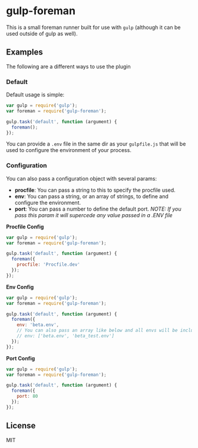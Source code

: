 gulp-foreman
=======================

This is a small foreman runner built for use with `gulp` (although it can be used outside of gulp as well).

## Examples
The following are a different ways to use the plugin

### Default
Default usage is simple:

```javascript
var gulp = require('gulp');
var foreman = require('gulp-foreman');

gulp.task('default', function (argument) {
  foreman();
});
```

You can provide a `.env` file in the same dir as your `gulpfile.js` that will be used to configure the environment of your process.

### Configuration
You can also pass a configuration object with several params:

- **procfile**: You can pass a string to this to specify the procfile used.
- **env**: You can pass a string, or an array of strings, to define and configure the environment.
- **port**: You can pass a number to define the default port. _NOTE: If you pass this param it will supercede any value passed in a .ENV file_

**Procfile Config**

```javascript
var gulp = require('gulp');
var foreman = require('gulp-foreman');

gulp.task('default', function (argument) {
  foreman({
    procfile: 'Procfile.dev'
  });
});
```

**Env Config**

```javascript
var gulp = require('gulp');
var foreman = require('gulp-foreman');

gulp.task('default', function (argument) {
  foreman({
    env: 'beta.env',
    // You can also pass an array like below and all envs will be included
    // env: ['beta.env', 'beta_test.env'] 
  });
});
```

**Port Config**

```javascript
var gulp = require('gulp');
var foreman = require('gulp-foreman');

gulp.task('default', function (argument) {
  foreman({
    port: 80
  });
});
```

## License

MIT